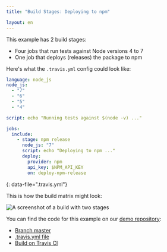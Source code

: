 ```yaml
---
title: "Build Stages: Deploying to npm"

layout: en
---
```


This example has 2 build stages:

* Four jobs that run tests against Node versions 4 to 7
* One job that deploys (releases) the package to npm

Here's what the `.travis.yml` config could look like:

```yaml
language: node_js
node_js:
  - "7"
  - "6"
  - "5"
  - "4"

script: echo "Running tests against $(node -v) ..."

jobs:
  include:
    - stage: npm release
      node_js: "7"
      script: echo "Deploying to npm ..."
      deploy:
        provider: npm
        api_key: $NPM_API_KEY
        on: deploy-npm-release
```
{: data-file=".travis.yml"}

This is how the build matrix might look:

![A screenshot of a build with two stages](https://cloud.githubusercontent.com/assets/43280/25871669/327bd7fe-34bd-11e7-8d17-6ba9672c9c29.png)

You can find the code for this example on our [demo repository](https://github.com/travis-ci/build-stages-demo):

* [Branch master](https://github.com/travis-ci/build-stages-demo/tree/deploy-npm-release)
* [.travis.yml file](https://github.com/travis-ci/build-stages-demo/blob/deploy-npm-release/.travis.yml)
* [Build on Travis CI](https://travis-ci.org/travis-ci/build-stages-demo/builds/230512162)
